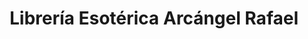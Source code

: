 ---
title: "Librería Esotérica Arcángel Rafael"
url: /ciudad-autonoma-de-buenos-aires/libreria-esoterica-arcangel-rafael/
shop: libros
---